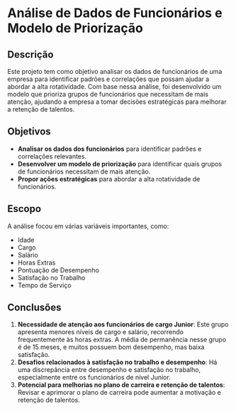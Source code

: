 # Análise de Dados de Funcionários e Modelo de Priorização

## Descrição

Este projeto tem como objetivo analisar os dados de funcionários de uma empresa para identificar padrões e correlações que possam ajudar a abordar a alta rotatividade. Com base nessa análise, foi desenvolvido um modelo que prioriza grupos de funcionários que necessitam de mais atenção, ajudando a empresa a tomar decisões estratégicas para melhorar a retenção de talentos.

## Objetivos

- **Analisar os dados dos funcionários** para identificar padrões e correlações relevantes.
- **Desenvolver um modelo de priorização** para identificar quais grupos de funcionários necessitam de mais atenção.
- **Propor ações estratégicas** para abordar a alta rotatividade de funcionários.

## Escopo

A análise focou em várias variáveis importantes, como:

- Idade
- Cargo
- Salário
- Horas Extras
- Pontuação de Desempenho
- Satisfação no Trabalho
- Tempo de Serviço

## Conclusões

1. **Necessidade de atenção aos funcionários de cargo Junior**: Este grupo apresenta menores níveis de cargo e salário, recorrendo frequentemente às horas extras. A média de permanência nesse grupo é de 15 meses, e muitos possuem bom desempenho, mas baixa satisfação.
2. **Desafios relacionados à satisfação no trabalho e desempenho**: Há uma discrepância entre desempenho e satisfação no trabalho, especialmente entre os funcionários de nível Junior.
3. **Potencial para melhorias no plano de carreira e retenção de talentos**: Revisar e aprimorar o plano de carreira pode aumentar a motivação e retenção de talentos.


